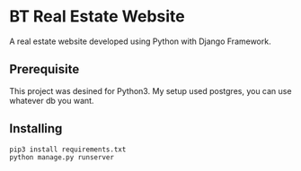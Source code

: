 # BT Real Estate Website
A real estate website developed using Python with Django Framework.

## Prerequisite
This project was desined for Python3. My setup used postgres, you can use whatever db you want.

## Installing

```
pip3 install requirements.txt
python manage.py runserver
```
